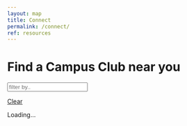 ```yaml
---
layout: map
title: Connect
permalink: /connect/
ref: resources
---
```

<script src="{{ "/static/js/sheetsee.js" | prepend: site.url }}"></script>


<link href="http://fonts.googleapis.com/css?family=Source+Sans+Pro:400,700,900,400italic|Source+Code+Pro:400" rel="stylesheet" type="text/css">

<script src="https://cdnjs.cloudflare.com/ajax/libs/tabletop.js/1.5.1/tabletop.min.js">
</script>

# Find a Campus Club near you

<input id="fullTableFilter" class="sheetsee" type="text" placeholder="filter by..">

 [Clear]()

<div id="fullTable" class="sheetsee">Loading...</div>

<script id="fullTable_template" type="text/html">
    <table  class="sheetsee">
    <tr><th class="tHeader">Club name:</th><th class="tHeader">Club's Description:</th><th class="tHeader">University/College name:</th><th class="tHeader">University/College website:</th></tr>
      [[#rows]]
        <tr>
        <td>[[Clubname]]</td>
        <td>[[ClubDescription]]</td>
        <td>[[Uniname]]</td>
        <td>[[website]]</td>
        </tr>
      [[/rows]]
  </table>
</script>



<script type="text/javascript">
      document.addEventListener('DOMContentLoaded', function() {
        var URL = "https://docs.google.com/spreadsheets/d/1iUpqXnh0g2EPRzQC5BVcCRVMJwg8Tu2_aGsgJHVw1Ns/edit?usp=sharing"
        Tabletop.init({key: URL, callback: showInfo, simpleSheet: true})
      })

      function showInfo (data) {
              var tableOptions = {
                "data": data,
                pagination: 10,
                "tableDiv": "#fullTable",
                "filterDiv": "#fullTableFilter",
                "templateID": "fullTable_template"
              }
          Sheetsee.makeTable(tableOptions)
        Sheetsee.initiateTableFilter(tableOptions)
      }
</script>
